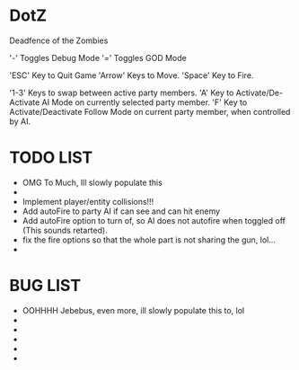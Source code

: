 DotZ
====

Deadfence of the Zombies

'-'		Toggles Debug Mode
'='		Toggles GOD Mode

'ESC'	Key to Quit Game
'Arrow' Keys to Move.
'Space' Key to Fire.

'1-3'	Keys to swap between active party members.
'A'		Key to Activate/De-Activate AI Mode on currently selected party member.
'F'		Key to Activate/Deactivate Follow Mode on current party member, when controlled by AI.


TODO LIST
==================
 - OMG To Much, Ill slowly populate this
 - 
 - Implement player/entity collisions!!!
 - Add autoFire to party AI if can see and can hit enemy
 - Add autoFire option to turn of, so AI does not autofire when toggled off (This sounds retarted).
 - fix the fire options so that the whole part is not sharing the gun, lol...
 - 
 
 
 BUG LIST
 ==================
 - OOHHHH Jebebus, even more, ill slowly populate this to, lol
 - 
 - 
 - 
 - 
 - 